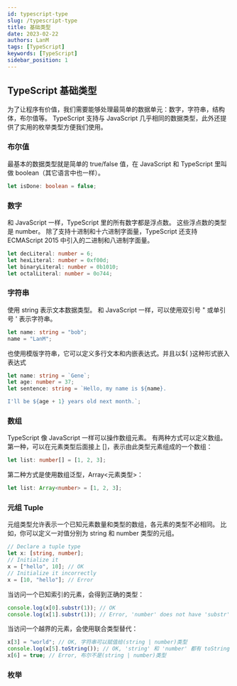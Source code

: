```yaml
---
id: typescript-type
slug: /typescript-type
title: 基础类型
date: 2023-02-22
authors: LanM
tags: [TypeScript]
keywords: [TypeScript]
sidebar_position: 1
---
```


## TypeScript 基础类型

为了让程序有价值，我们需要能够处理最简单的数据单元：数字，字符串，结构体，布尔值等。 TypeScript 支持与 JavaScript 几乎相同的数据类型，此外还提供了实用的枚举类型方便我们使用。

### 布尔值

最基本的数据类型就是简单的 true/false 值，在 JavaScript 和 TypeScript 里叫做 boolean（其它语言中也一样）。

```typescript
let isDone: boolean = false;
```

### 数字

和 JavaScript 一样，TypeScript 里的所有数字都是浮点数。 这些浮点数的类型是 number。 除了支持十进制和十六进制字面量，TypeScript 还支持 ECMAScript 2015 中引入的二进制和八进制字面量。

```typescript
let decLiteral: number = 6;
let hexLiteral: number = 0xf00d;
let binaryLiteral: number = 0b1010;
let octalLiteral: number = 0o744;
```

### 字符串

使用 string 表示文本数据类型。 和 JavaScript 一样，可以使用双引号 " 或单引号 ' 表示字符串。

```typescript
let name: string = "bob";
name = "LanM";
```

也使用模版字符串，它可以定义多行文本和内嵌表达式。并且以${ }这种形式嵌入表达式

```typescript
let name: string = `Gene`;
let age: number = 37;
let sentence: string = `Hello, my name is ${name}.

I'll be ${age + 1} years old next month.`;
```

### 数组

TypeScript 像 JavaScript 一样可以操作数组元素。 有两种方式可以定义数组。 第一种，可以在元素类型后面接上 []，表示由此类型元素组成的一个数组：

```typescript
let list: number[] = [1, 2, 3];
```

第二种方式是使用数组泛型，Array<元素类型>：

```typescript
let list: Array<number> = [1, 2, 3];
```

### 元组 Tuple

元组类型允许表示一个已知元素数量和类型的数组，各元素的类型不必相同。 比如，你可以定义一对值分别为 string 和 number 类型的元组。

```typescript
// Declare a tuple type
let x: [string, number];
// Initialize it
x = ["hello", 10]; // OK
// Initialize it incorrectly
x = [10, "hello"]; // Error
```

当访问一个已知索引的元素，会得到正确的类型：

```typescript
console.log(x[0].substr(1)); // OK
console.log(x[1].substr(1)); // Error, 'number' does not have 'substr'
```

当访问一个越界的元素，会使用联合类型替代：

```typescript
x[3] = "world"; // OK, 字符串可以赋值给(string | number)类型
console.log(x[5].toString()); // OK, 'string' 和 'number' 都有 toString
x[6] = true; // Error, 布尔不是(string | number)类型
```

### 枚举
